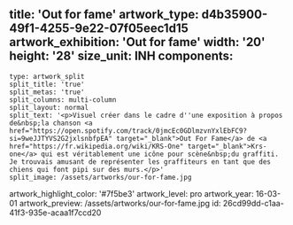 title: 'Out for fame'
artwork_type: d4b35900-49f1-4255-9e22-07f05eec1d15
artwork_exhibition: 'Out for fame'
width: '20'
height: '28'
size_unit: INH
components:
  -
    type: artwork_split
    split_title: 'true'
    split_metas: 'true'
    split_columns: multi-column
    split_layout: normal
    split_text: '<p>Visuel créer dans le cadre d''une exposition à propos de&nbsp;la chanson <a href="https://open.spotify.com/track/0jmcEc0GDlmzvnYxlEbFC9?si=9weJJTYVS2G2jxlsnbfpEA" target="_blank">Out For Fame</a> de <a href="https://fr.wikipedia.org/wiki/KRS-One" target="_blank">Krs-one</a> qui est véritablement une icône pour scène&nbsp;du graffiti. Je trouvais amusant de représenter les graffiteurs en tant que des chiens qui font pipi sur des murs.</p>'
    split_image: /assets/artworks/our-for-fame.jpg
artwork_highlight_color: '#7f5be3'
artwork_level: pro
artwork_year: 16-03-01
artwork_preview: /assets/artworks/our-for-fame.jpg
id: 26cd99dd-c1aa-41f3-935e-acaa1f7ccd20
